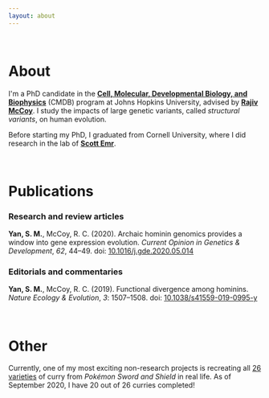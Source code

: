 ```yaml
---
layout: about
---
```


<br />

# About

I'm a PhD candidate in the **[Cell, Molecular, Developmental Biology, and Biophysics](https://cmdb.jhu.edu/)** (CMDB) program at Johns Hopkins University, advised by **[Rajiv McCoy](https://mccoy-lab.org/)**. I study the impacts of large genetic variants, called *structural variants*, on human evolution.

Before starting my PhD, I graduated from Cornell University, where I did research in the lab of **[Scott Emr](https://emr.wicmb.cornell.edu/)**.

<br />

# Publications

### Research and review articles

**Yan, S. M.**, McCoy, R. C. (2020). Archaic hominin genomics provides a window into gene expression evolution. *Current Opinion in Genetics & Development*, *62*, 44–49. doi: [10.1016/j.gde.2020.05.014](https://doi.org/10.1016/j.gde.2020.05.014)

### Editorials and commentaries

**Yan, S. M.**, McCoy, R. C. (2019). Functional divergence among hominins. *Nature Ecology & Evolution*, *3*: 1507–1508. doi: [10.1038/s41559-019-0995-y](https://doi.org/10.1038/s41559-019-0995-y)

<br />

# Other

Currently, one of my most exciting non-research projects is recreating all [26 varieties](https://www.serebii.net/swordshield/currydex.shtml) of curry from *Pokémon Sword and Shield* in real life. As of September 2020, I have 20 out of 26 curries completed!
